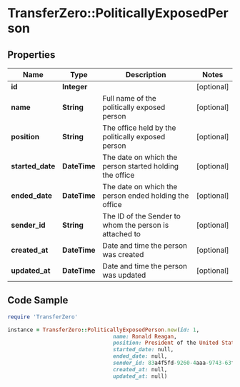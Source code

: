 # TransferZero::PoliticallyExposedPerson

## Properties

Name | Type | Description | Notes
------------ | ------------- | ------------- | -------------
**id** | **Integer** |  | [optional] 
**name** | **String** | Full name of the politically exposed person  | [optional] 
**position** | **String** | The office held by the politically exposed person  | [optional] 
**started_date** | **DateTime** | The date on which the person started holding the office  | [optional] 
**ended_date** | **DateTime** | The date on which the person ended holding the office  | [optional] 
**sender_id** | **String** | The ID of the Sender to whom the person is attached to  | [optional] 
**created_at** | **DateTime** | Date and time the person was created | [optional] 
**updated_at** | **DateTime** | Date and time the person was updated | [optional] 

## Code Sample

```ruby
require 'TransferZero'

instance = TransferZero::PoliticallyExposedPerson.new(id: 1,
                                 name: Ronald Reagan,
                                 position: President of the United States,
                                 started_date: null,
                                 ended_date: null,
                                 sender_id: 83a4f5fd-9260-4aaa-9743-63f8a6d8309d,
                                 created_at: null,
                                 updated_at: null)
```


